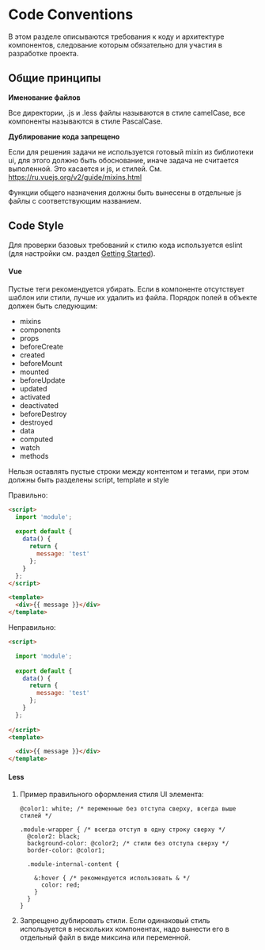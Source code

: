 # Code Conventions

В этом разделе описываются требования к коду и архитектуре компонентов, следование
которым обязательно для участия в разработке проекта.

## Общие принципы

**Именование файлов**

Все директории, .js и .less файлы называются в стиле camelCase, все компоненты называются
в стиле PascalCase.

**Дублирование кода запрещено**

Если для решения задачи не используется готовый mixin из библиотеки ui, для этого
должно быть обоснование, иначе задача не считается выполенной. Это касается и js, и
стилей. См. https://ru.vuejs.org/v2/guide/mixins.html

Функции общего назначения должны быть вынесены в отдельные js файлы с соответствующим
названием.


## Code Style

Для проверки базовых требований к стилю кода используется eslint (для настройки 
см. раздел [Getting Started](pages/getting-started.md)).

#### Vue

Пустые теги рекомендуется убирать. Если в компоненте отсутствует шаблон или стили, лучше
их удалить из файла.
Порядок полей в объекте должен быть следующим:

* mixins
* components
* props
* beforeCreate
* created
* beforeMount
* mounted
* beforeUpdate
* updated
* activated
* deactivated
* beforeDestroy
* destroyed
* data
* computed
* watch
* methods

Нельзя оставлять пустые строки между контентом и тегами, при этом должны быть разделены 
script, template и style

Правильно:

```html
<script>
  import 'module';
  
  export default {
    data() {
      return {
        message: 'test'
      };
    }
  };
</script>

<template>
  <div>{{ message }}</div>
</template>
```

Неправильно:

```html
<script>

  import 'module';
  
  export default {
    data() {
      return {
        message: 'test'
      };
    }
  };
  
</script>
<template>

  <div>{{ message }}</div>
</template>
```

#### Less

1. Пример правильного оформления стиля UI элемента:

    ```less
    @color1: white; /* переменные без отступа сверху, всегда выше стилей */
    
    .module-wrapper { /* всегда отступ в одну строку сверху */
      @color2: black;
      background-color: @color2; /* стили без отступа сверху */
      border-color: @color1;
      
      .module-internal-content {
      
        &:hover { /* рекомендуется использовать & */
          color: red;
        }
      }
    }
    ```
    
0. Запрещено дублировать стили. Если одинаковый стиль используется в нескольких 
компонентах, надо вынести его в отдельный файл в виде миксина или переменной.
